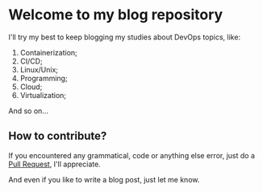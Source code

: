 # Welcome to my blog repository

I'll try my best to keep blogging my studies about DevOps topics, like:

1. Containerization;
2. CI/CD;
3. Linux/Unix;
4. Programming;
5. Cloud;
6. Virtualization;

And so on...

## How to contribute?

If you encountered any grammatical, code or anything else error, just do a [Pull Request](), I'll appreciate.

And even if you like to write a blog post, just let me know.